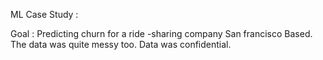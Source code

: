 ML Case Study :

Goal : Predicting churn for a ride -sharing company San francisco Based.
The data was quite messy too.
Data was confidential.
